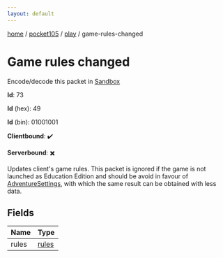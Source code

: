 ```yaml
---
layout: default
---
```


[home](/)  /  [pocket105](/protocol/pocket105)  /  [play](/protocol/pocket105/play)  /  game-rules-changed

# Game rules changed

Encode/decode this packet in [Sandbox](../../../sandbox/pocket105#play.game_rules_changed)

**Id**: 73

**Id** (hex): 49

**Id** (bin): 01001001

**Clientbound**: ✔️

**Serverbound**: ✖️

Updates client's game rules. This packet is ignored if the game is not launched as Education Edition and should be avoid in favour of [AdventureSettings](#play_adventure-settings), with which the same result can be obtained with less data.

## Fields

Name | Type
---|---
rules | [rules](/protocol/pocket105/arrays)
